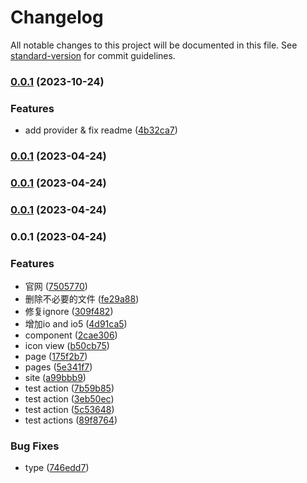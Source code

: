 # Changelog

All notable changes to this project will be documented in this file. See [standard-version](https://github.com/conventional-changelog/standard-version) for commit guidelines.

### [0.0.1](https://github.com/vue-icons/vue-icons/compare/v0.0.4...v0.0.1) (2023-10-24)


### Features

* add provider & fix readme ([4b32ca7](https://github.com/vue-icons/vue-icons/commit/4b32ca7dfaf8947094a86384beebf0f824bcc286))

### [0.0.1](https://github.com/vue-icons/vue-icons/compare/v0.0.3...v0.0.1) (2023-04-24)

### [0.0.1](https://github.com/vue-icons/vue-icons/compare/v0.0.2...v0.0.1) (2023-04-24)

### [0.0.1](https://github.com/vue-icons/vue-icons/compare/v0.0.2-beta.1...v0.0.1) (2023-04-24)

### 0.0.1 (2023-04-24)


### Features

* 官网 ([7505770](https://github.com/vue-icons/vue-icons/commit/750577044a29c4f4394e0dd49d7e10bf03118326))
* 删除不必要的文件 ([fe29a88](https://github.com/vue-icons/vue-icons/commit/fe29a88ff69411055b54bcd1044d593a86685e63))
* 修复ignore ([309f482](https://github.com/vue-icons/vue-icons/commit/309f4824ad75c25a09784808ea5b5cfc209154b9))
* 增加io and io5 ([4d91ca5](https://github.com/vue-icons/vue-icons/commit/4d91ca5de3984cd823542088149bd14224da4afa))
* component ([2cae306](https://github.com/vue-icons/vue-icons/commit/2cae306fb2c54f1e67c13bb94972778095d7a1ae))
* icon view ([b50cb75](https://github.com/vue-icons/vue-icons/commit/b50cb752d956ceb7f8d8d259c25093cf37282688))
* page ([175f2b7](https://github.com/vue-icons/vue-icons/commit/175f2b7cfd0ad2ed70b347a2b64304d367648942))
* pages ([5e341f7](https://github.com/vue-icons/vue-icons/commit/5e341f73f3c42fe1a8079ac97e02ff31170ad7ee))
* site ([a99bbb9](https://github.com/vue-icons/vue-icons/commit/a99bbb9434f48c0b5b015db26649ae3078f9f444))
* test action ([7b59b85](https://github.com/vue-icons/vue-icons/commit/7b59b859007c340a7d52c991bcbdb5e26c9c9f75))
* test action ([3eb50ec](https://github.com/vue-icons/vue-icons/commit/3eb50ec247485625786b8a52404f9661c8f8e07b))
* test action ([5c53648](https://github.com/vue-icons/vue-icons/commit/5c53648d5b22ed1ad013529429889936ff1d6eef))
* test actions ([89f8764](https://github.com/vue-icons/vue-icons/commit/89f8764030f67ccc66bcbb18eb887ba21080c779))


### Bug Fixes

* type ([746edd7](https://github.com/vue-icons/vue-icons/commit/746edd722093f442e7df36f7167a93376c5b74f2))
